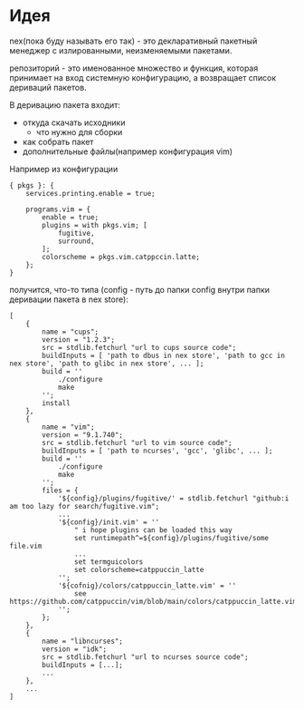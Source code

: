 # Идея
nex(пока буду называть его так) - это декларативный пакетный менеджер с излированными, неизменяемыми пакетами.

репозиторий - это именованное множество и функция, которая принимает на вход системную конфигурацию, а возвращает список дериваций пакетов.

В деривацию пакета входит:
  - откуда скачать исходники
	- что нужно для сборки
  - как собрать пакет
  - дополнительные файлы(например конфигурация vim)


Например из конфигурации

```
{ pkgs }: {
	services.printing.enable = true;
	
	programs.vim = {
		enable = true;
		plugins = with pkgs.vim; [
			fugitive,
			surround,
		];
		colorscheme = pkgs.vim.catppccin.latte;
	};
}
```

получится, что-то типа (config - путь до папки config внутри папки деривации пакета в nex store):

```
[
	{
		name = "cups";
		version = "1.2.3";
		src = stdlib.fetchurl "url to cups source code";
		buildInputs = [ 'path to dbus in nex store', 'path to gcc in nex store', 'path to glibc in nex store', ... ];
		build = ''
			./configure
			make
		'';
		install
	},
	{
		name = "vim";
		version = "9.1.740";
		src = stdlib.fetchurl "url to vim source code";
		buildInputs = [ 'path to ncurses', 'gcc', 'glibc', ... ];
		build = ''
			./configure
			make
		'';
		files = {
			'${config}/plugins/fugitive/' = stdlib.fetchurl "github:i am too lazy for search/fugitive.vim";
			...
			'${config}/init.vim' = ''
				" i hope plugins can be loaded this way
				set runtimepath^=${config}/plugins/fugitive/some file.vim
				...
				set termguicolors
				set colorscheme=catppuccin_latte
			'';
			'${cofnig}/colors/catppuccin_latte.vim' = ''
				see https://github.com/catppuccin/vim/blob/main/colors/catppuccin_latte.vim
			'';
		};
	},
	{
		name = "libncurses";
		version = "idk";
		src = stdlib.fetchurl "url to ncurses source code";
		buildInputs = [...];
		...
	},
	...
]
```
